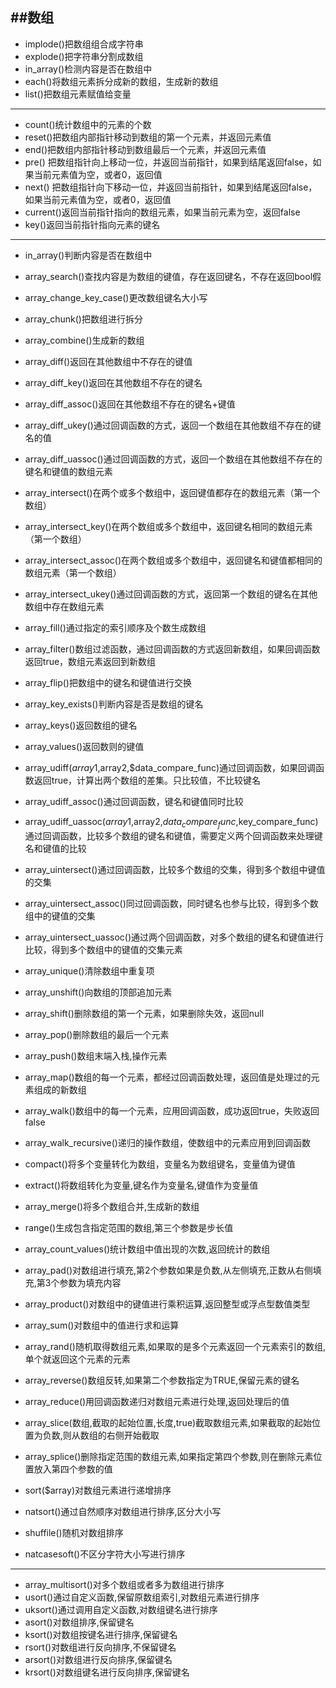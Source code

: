 ##数组
---
* implode()把数组组合成字符串
* explode()把字符串分割成数组
* in_array()检测内容是否在数组中
* each()将数组元素拆分成新的数组，生成新的数组
* list()把数组元素赋值给变量

---
* count()统计数组中的元素的个数
* reset()把数组内部指针移动到数组的第一个元素，并返回元素值
* end()把数组内部指针移动到数组最后一个元素，并返回元素值
* pre() 把数组指针向上移动一位，并返回当前指针，如果到结尾返回false，如果当前元素值为空，或者0，返回值
* next() 把数组指针向下移动一位，并返回当前指针，如果到结尾返回false，如果当前元素值为空，或者0，返回值
* current()返回当前指针指向的数组元素，如果当前元素为空，返回false
* key()返回当前指针指向元素的键名

---
* in_array()判断内容是否在数组中
* array_search()查找内容是为数组的键值，存在返回键名，不存在返回bool假
* array_change_key_case()更改数组键名大小写 
* array_chunk()把数组进行拆分
* array_combine()生成新的数组
* array_diff()返回在其他数组中不存在的键值
* array_diff_key()返回在其他数组不存在的键名
* array_diff_assoc()返回在其他数组不存在的键名+键值
* array_diff_ukey()通过回调函数的方式，返回一个数组在其他数组不存在的键名的值
* array_diff_uassoc()通过回调函数的方式，返回一个数组在其他数组不存在的键名和键值的数组元素
* array_intersect()在两个或多个数组中，返回键值都存在的数组元素（第一个数组）
* array_intersect_key()在两个数组或多个数组中，返回键名相同的数组元素（第一个数组）
* array_intersect_assoc()在两个数组或多个数组中，返回键名和键值都相同的数组元素（第一个数组）
* array_intersect_ukey()通过回调函数的方式，返回第一个数组的键名在其他数组中存在数组元素
* array_fill()通过指定的索引顺序及个数生成数组
* array_filter()数组过滤函数，通过回调函数的方式返回新数组，如果回调函数返回true，数组元素返回到新数组
* array_flip()把数组中的键名和键值进行交换
* array_key_exists()判断内容是否是数组的键名
* array_keys()返回数组的键名
* array_values()返回数则的键值
* array_udiff($array1,$array2,$data_compare_func)通过回调函数，如果回调函数返回true，计算出两个数组的差集。只比较值，不比较键名
* array_udiff_assoc()通过回调函数，键名和键值同时比较
* array_udiff_uassoc($array1,$array2,$data_compare_func,$key_compare_func)通过回调函数，比较多个数组的键名和键值，需要定义两个回调函数来处理键名和键值的比较
* array_uintersect()通过回调函数，比较多个数组的交集，得到多个数组中键值的交集
* array_uintersect_assoc()同过回调函数，同时键名也参与比较，得到多个数组中的键值的交集
* array_uintersect_uassoc()通过两个回调函数，对多个数组的键名和键值进行比较，得到多个数组中的键值的交集元素
* array_unique()清除数组中重复项
* array_unshift()向数组的顶部追加元素
* array_shift()删除数组的第一个元素，如果删除失效，返回null
* array_pop()删除数组的最后一个元素
* array_push()数组末端入栈,操作元素
* array_map()数组的每一个元素，都经过回调函数处理，返回值是处理过的元素组成的新数组
* array_walk()数组中的每一个元素，应用回调函数，成功返回true，失败返回false
* array_walk_recursive()递归的操作数组，使数组中的元素应用到回调函数
* compact()将多个变量转化为数组，变量名为数组键名，变量值为键值
* extract()将数组转化为变量,键名作为变量名,键值作为变量值
* array_merge()将多个数组合并,生成新的数组
* range()生成包含指定范围的数组,第三个参数是步长值
* array_count_values()统计数组中值出现的次数,返回统计的数组
* array_pad()对数组进行填充,第2个参数如果是负数,从左侧填充,正数从右侧填充,第3个参数为填充内容
* array_product()对数组中的键值进行乘积运算,返回整型或浮点型数值类型
* array_sum()对数组中的值进行求和运算
* array_rand()随机取得数组元素,如果取的是多个元素返回一个元素索引的数组,单个就返回这个元素的元素
* array_reverse()数组反转,如果第二个参数指定为TRUE,保留元素的键名
* array_reduce()用回调函数递归对数组元素进行处理,返回处理后的值
* array_slice(数组,截取的起始位置,长度,true)截取数组元素,如果截取的起始位置为负数,则从数组的右侧开始截取
* array_splice()删除指定范围的数组元素,如果指定第四个参数,则在删除元素位置放入第四个参数的值

* sort($array)对数组元素进行递增排序

* natsort()通过自然顺序对数组进行排序,区分大小写
* shuffile()随机对数组排序
* natcasesoft()不区分字符大小写进行排序

------
* array_multisort()对多个数组或者多为数组进行排序
* usort()通过自定义函数,保留原数组索引,对数组元素进行排序
* uksort()通过调用自定义函数,对数组键名进行排序
* asort()对数组排序,保留键名
* ksort()对数组按键名进行排序,保留键名
* rsort()对数组进行反向排序,不保留键名
* arsort()对数组进行反向排序,保留键名
* krsort()对数组键名进行反向排序,保留键名
